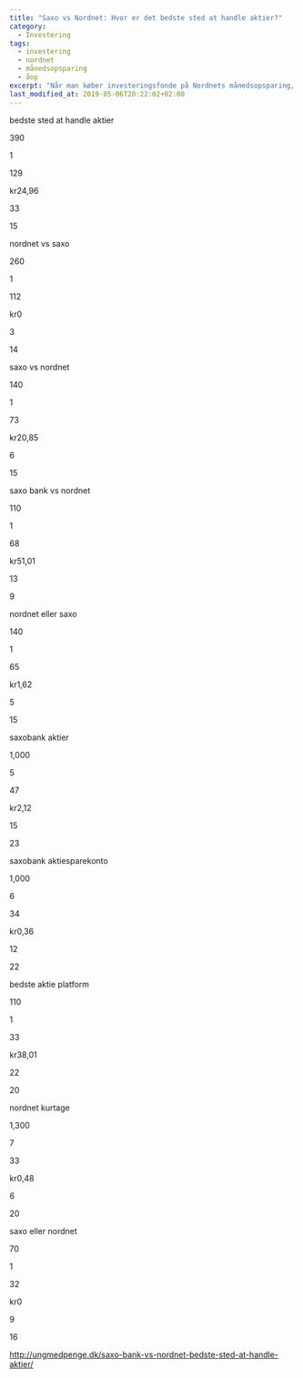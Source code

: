 ```yaml
---
title: "Saxo vs Nordnet: Hvor er det bedste sted at handle aktier?"
category:
  - Investering
tags:
  - investering
  - nordnet
  - månedsopsparing
  - åop
excerpt: "Når man køber investeringsfonde på Nordnets månedsopsparing, så handler man ofte. Hvordan påvirker det de årlige omkostninger?"
last_modified_at: 2019-05-06T20:22:02+02:00
---
```



bedste sted at handle aktier

390

1

129

kr24,96

33

15

nordnet vs saxo

260

1

112

kr0

3

14

saxo vs nordnet

140

1

73

kr20,85

6

15

saxo bank vs nordnet

110

1

68

kr51,01

13

9

nordnet eller saxo

140

1

65

kr1,62

5

15

saxobank aktier

1,000

5

47

kr2,12

15

23

saxobank aktiesparekonto

1,000

6

34

kr0,36

12

22

bedste aktie platform

110

1

33

kr38,01

22

20

nordnet kurtage

1,300

7

33

kr0,48

6

20

saxo eller nordnet

70

1

32

kr0

9

16

http://ungmedpenge.dk/saxo-bank-vs-nordnet-bedste-sted-at-handle-aktier/
